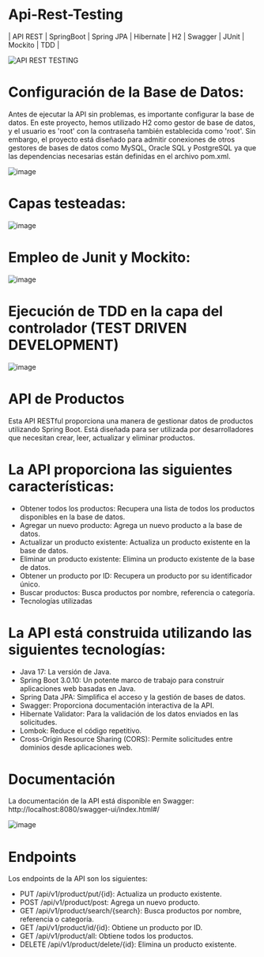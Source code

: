 # Api-Rest-Testing

| API REST |  SpringBoot | Spring JPA | Hibernate | H2 | Swagger | JUnit | Mockito | TDD |

![API REST TESTING](https://github.com/Julian1699/Api-Rest-Testing/assets/114323630/7bad6929-315a-424b-83fd-15048dc76a3e)

# Configuración de la Base de Datos:

Antes de ejecutar la API sin problemas, es importante configurar la base de datos. En este proyecto, hemos utilizado H2 como gestor de base de datos, y el usuario es 'root' con la contraseña también establecida como 'root'. Sin embargo, el proyecto está diseñado para admitir conexiones de otros gestores de bases de datos como MySQL, Oracle SQL y PostgreSQL ya que las dependencias necesarias están definidas en el archivo pom.xml.

![image](https://github.com/Julian1699/Api-Rest-Testing/assets/114323630/1eadafc3-1fae-4c35-9877-8879b334b617)

# Capas testeadas:

![image](https://github.com/Julian1699/Api-Rest-Testing/assets/114323630/f8972de9-588c-4a46-bef1-81d2f7830d8a)

# Empleo de Junit y Mockito:

![image](https://github.com/Julian1699/Api-Rest-Testing/assets/114323630/988abbb0-6e03-49db-a871-803beefe834c)

# Ejecución de TDD en la capa del controlador (TEST DRIVEN DEVELOPMENT)

![image](https://github.com/Julian1699/Api-Rest-Testing/assets/114323630/e2f12ac5-cab1-4cda-a084-fd3c1d1b72bb)

# API de Productos
  
Esta API RESTful proporciona una manera de gestionar datos de productos utilizando Spring Boot. Está diseñada para ser utilizada por desarrolladores que necesitan crear, leer, actualizar y eliminar productos.

# La API proporciona las siguientes características:

- Obtener todos los productos: Recupera una lista de todos los productos disponibles en la base de datos.
- Agregar un nuevo producto: Agrega un nuevo producto a la base de datos.
- Actualizar un producto existente: Actualiza un producto existente en la base de datos.
- Eliminar un producto existente: Elimina un producto existente de la base de datos.
- Obtener un producto por ID: Recupera un producto por su identificador único.
- Buscar productos: Busca productos por nombre, referencia o categoría.
- Tecnologías utilizadas

# La API está construida utilizando las siguientes tecnologías:

- Java 17: La versión de Java.
- Spring Boot 3.0.10: Un potente marco de trabajo para construir aplicaciones web basadas en Java.
- Spring Data JPA: Simplifica el acceso y la gestión de bases de datos.
- Swagger: Proporciona documentación interactiva de la API.
- Hibernate Validator: Para la validación de los datos enviados en las solicitudes.
- Lombok: Reduce el código repetitivo.
- Cross-Origin Resource Sharing (CORS): Permite solicitudes entre dominios desde aplicaciones web.

# Documentación

La documentación de la API está disponible en Swagger: http://localhost:8080/swagger-ui/index.html#/

![image](https://github.com/Julian1699/Api-Rest-Intermedian/assets/114323630/2cfe3ae7-b943-49fa-8749-b208f9501bf5)

# Endpoints

Los endpoints de la API son los siguientes:

- PUT /api/v1/product/put/{id}: Actualiza un producto existente.
- POST /api/v1/product/post: Agrega un nuevo producto.
- GET /api/v1/product/search/{search}: Busca productos por nombre, referencia o categoría.
- GET /api/v1/product/id/{id}: Obtiene un producto por ID.
- GET /api/v1/product/all: Obtiene todos los productos.
- DELETE /api/v1/product/delete/{id}: Elimina un producto existente.
